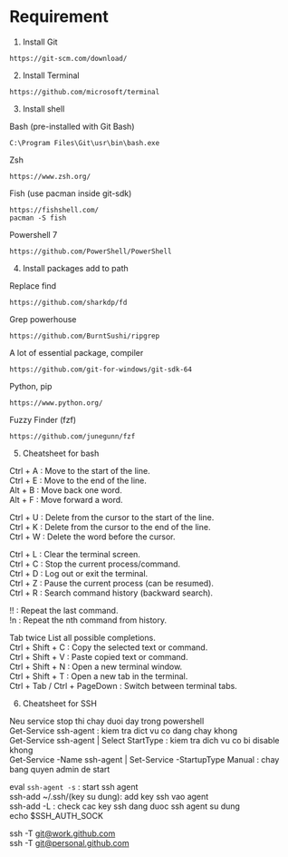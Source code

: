 # Requirement
1. Install Git

```console
https://git-scm.com/download/
```
2. Install Terminal

```console
https://github.com/microsoft/terminal
```
3. Install shell

Bash (pre-installed with Git Bash)
```console
C:\Program Files\Git\usr\bin\bash.exe
```
Zsh
```console
https://www.zsh.org/
```

Fish (use pacman inside git-sdk)
```console
https://fishshell.com/
pacman -S fish
```

Powershell 7 
```console
https://github.com/PowerShell/PowerShell
```

4. Install packages add to path

Replace find
```console
https://github.com/sharkdp/fd
```

Grep powerhouse
```console
https://github.com/BurntSushi/ripgrep
```

A lot of essential package, compiler
```console
https://github.com/git-for-windows/git-sdk-64
```

Python, pip
```console
https://www.python.org/

```
Fuzzy Finder (fzf)
```console
https://github.com/junegunn/fzf
```

5. Cheatsheet for bash

Ctrl + A : Move to the start of the line.  
Ctrl + E : Move to the end of the line.  
Alt  + B : Move back one word.  
Alt  + F : Move forward a word.  

Ctrl + U : Delete from the cursor to the start of the line.  
Ctrl + K : Delete from the cursor to the end of the line.  
Ctrl + W : Delete the word before the cursor.  

Ctrl + L : Clear the terminal screen.  
Ctrl + C : Stop the current process/command.  
Ctrl + D : Log out or exit the terminal.  
Ctrl + Z : Pause the current process (can be resumed).  
Ctrl + R : Search command history (backward search).  

!!	: Repeat the last command.  
!n	: Repeat the nth command from history.  

Tab twice	List all possible completions.  
Ctrl + Shift + C : Copy the selected text or command.  
Ctrl + Shift + V	: Paste copied text or command.  
Ctrl + Shift + N : Open a new terminal window.  
Ctrl + Shift + T  : Open a new tab in the terminal.  
Ctrl + Tab / Ctrl + PageDown : Switch between terminal tabs.  

6. Cheatsheet for SSH

Neu service stop thi chay duoi day trong powershell  
Get-Service ssh-agent : kiem tra dict vu co dang chay khong  
Get-Service ssh-agent | Select StartType : kiem tra dich  vu co bi disable khong  
Get-Service -Name ssh-agent | Set-Service -StartupType Manual : chay bang quyen admin de start  

eval `ssh-agent -s` : start ssh agent  
ssh-add ~/.ssh/(key su dung): add key ssh vao agent  
ssh-add -L    : check cac key ssh dang duoc ssh agent su dung  
echo $SSH_AUTH_SOCK  

ssh -T git@work.github.com  
ssh -T git@personal.github.com  
